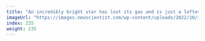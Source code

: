 ```yaml
---
title: "An incredibly bright star has lost its gas and is just a leftover core"
imageUrl: "https://images.newscientist.com/wp-content/uploads/2022/10/31164010/SEI_131719785.jpg?width=600"
index: 235
weight: 235
---
```

